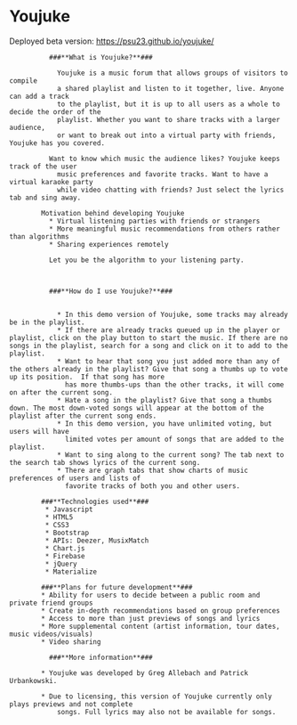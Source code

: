 # Youjuke

Deployed beta version: https://psu23.github.io/youjuke/


              ###**What is Youjuke?**###

                Youjuke is a music forum that allows groups of visitors to compile
                a shared playlist and listen to it together, live. Anyone can add a track
                to the playlist, but it is up to all users as a whole to decide the order of the
                playlist. Whether you want to share tracks with a larger audience,
                or want to break out into a virtual party with friends, Youjuke has you covered.

              Want to know which music the audience likes? Youjuke keeps track of the user
                music preferences and favorite tracks. Want to have a virtual karaoke party
                while video chatting with friends? Just select the lyrics tab and sing away.

            Motivation behind developing Youjuke
              * Virtual listening parties with friends or strangers
              * More meaningful music recommendations from others rather than algorithms
              * Sharing experiences remotely

              Let you be the algorithm to your listening party.

              

              ###**How do I use Youjuke?**###

              
                * In this demo version of Youjuke, some tracks may already be in the playlist.
                * If there are already tracks queued up in the player or playlist, click on the play button to start the music. If there are no songs in the playlist, search for a song and click on it to add to the playlist.
                * Want to hear that song you just added more than any of the others already in the playlist? Give that song a thumbs up to vote up its position.  If that song has more
                  has more thumbs-ups than the other tracks, it will come on after the current song. 
                * Hate a song in the playlist? Give that song a thumbs down. The most down-voted songs will appear at the bottom of the playlist after the current song ends.
                * In this demo version, you have unlimited voting, but users will have
                  limited votes per amount of songs that are added to the playlist.
                * Want to sing along to the current song? The tab next to the search tab shows lyrics of the current song.
                * There are graph tabs that show charts of music preferences of users and lists of 
                  favorite tracks of both you and other users.

            ###**Technologies used**###
             * Javascript
             * HTML5
             * CSS3
             * Bootstrap
             * APIs: Deezer, MusixMatch
             * Chart.js
             * Firebase
             * jQuery
             * Materialize

            ###**Plans for future development**###
            * Ability for users to decide between a public room and private friend groups
            * Create in-depth recommendations based on group preferences
            * Access to more than just previews of songs and lyrics
            * More supplemental content (artist information, tour dates, music videos/visuals)
            * Video sharing

              ###**More information**###

            * Youjuke was developed by Greg Allebach and Patrick Urbankowski.
              
            * Due to licensing, this version of Youjuke currently only plays previews and not complete
                songs. Full lyrics may also not be available for songs.
